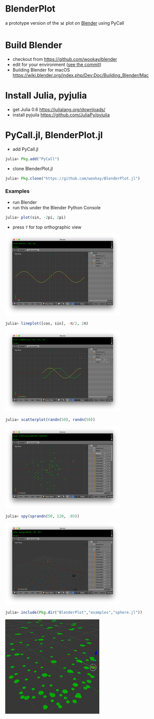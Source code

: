 # BlenderPlot

a prototype version of the 📊  plot on [Blender](https://www.blender.org/) using PyCall


# Build Blender

- checkout from <https://github.com/wookay/blender>
- edit for your environment ([see the commit](https://github.com/wookay/blender/commit/d8e919936ec189be1a0b13ff83215538516a78e9))
- Building Blender for macOS <https://wiki.blender.org/index.php/Dev:Doc/Building_Blender/Mac>


# Install Julia, pyjulia

- get Julia 0.6 <https://julialang.org/downloads/>
- install pyjuila <https://github.com/JuliaPy/pyjulia>

# PyCall.jl, BlenderPlot.jl
- add PyCall.jl

```julia
julia> Pkg.add("PyCall")
```

- clone BlenderPlot.jl

```julia
julia> Pkg.clone("https://github.com/wookay/BlenderPlot.jl")
```


### Examples

- run Blender
- run this under the Blender Python Console

```julia
julia> plot(sin, -2pi, 2pi)
```

- press `7` for top orthographic view
 <img src="examples/plot.png" width="366" height="258.4" />

```julia
julia> lineplot([cos, sin], -π/2, 2π)
```
 <img src="examples/lineplot.png" width="366" height="258.4" />

```julia
julia> scatterplot(randn(50), randn(50))
```
 <img src="examples/scatterplot.png" width="366" height="258.4" />

```julia
julia> spy(sprandn(50, 120, .05))
```
 <img src="examples/spy.png" width="366" height="258.4" />

```julia
julia> include(Pkg.dir("BlenderPlot","examples","sphere.jl"))
```
 <img src="examples/sphere.gif"/>
